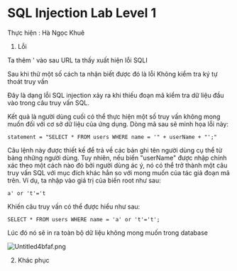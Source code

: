 # SQL Injection Lab Level 1

Thực hiện : Hà Ngọc Khuê

1. Lỗi 

Ta thêm ' vào sau URL ta thấy xuất hiện lỗi SQLI

Sau khi thử một số cách ta nhận biết được đó là lỗi Không kiểm tra ký tự thoát truy vấn 

Đây là dạng lỗi SQL injection xảy ra khi thiếu đoạn mã kiểm tra dữ liệu đầu vào trong câu truy vấn SQL. 

Kết quả là người dùng cuối có thể thực hiện một số truy vấn không mong muốn đối với cơ sở dữ liệu của ứng dụng. Dòng mã sau sẽ minh họa lỗi này:

``statement = "SELECT * FROM users WHERE name = '" + userName + "';"``

Câu lệnh này được thiết kế để trả về các bản ghi tên người dùng cụ thể từ bảng những người dùng. Tuy nhiên, nếu biến "userName" được nhập chính xác 
theo một cách nào đó bởi người dùng ác ý, nó có thể trở thành một câu truy vấn SQL với mục đích khác hẳn so với mong muốn của tác giả đoạn mã trên. 
Ví dụ, ta nhập vào giá trị của biến root như sau:

``a' or 't'='t``

Khiến câu truy vấn có thể được hiểu như sau:

``SELECT * FROM users WHERE name = 'a' or 't'='t';``

Lúc đó nó sẽ in ra toàn bộ dữ liệu không mong muốn trong database

<img src="http://sv1.upsieutoc.com/2017/02/12/Untitled4bfaf.png" alt="Untitled4bfaf.png" border="0" />

2. Khác phục 

